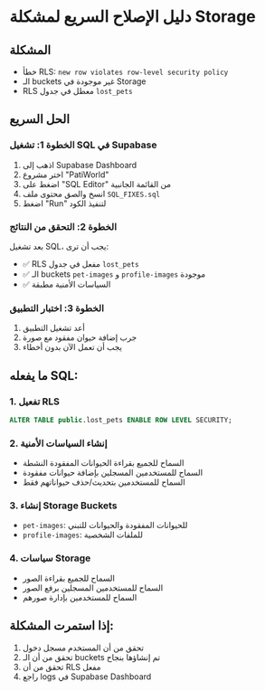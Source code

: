 # دليل الإصلاح السريع لمشكلة Storage

## المشكلة
- خطأ RLS: `new row violates row-level security policy`
- الـ buckets غير موجودة في Storage
- RLS معطل في جدول `lost_pets`

## الحل السريع

### الخطوة 1: تشغيل SQL في Supabase
1. اذهب إلى Supabase Dashboard
2. اختر مشروع "PatiWorld"
3. اضغط على "SQL Editor" من القائمة الجانبية
4. انسخ والصق محتوى ملف `SQL_FIXES.sql`
5. اضغط "Run" لتنفيذ الكود

### الخطوة 2: التحقق من النتائج
بعد تشغيل SQL، يجب أن ترى:
- ✅ RLS مفعل في جدول `lost_pets`
- ✅ الـ buckets `pet-images` و `profile-images` موجودة
- ✅ السياسات الأمنية مطبقة

### الخطوة 3: اختبار التطبيق
1. أعد تشغيل التطبيق
2. جرب إضافة حيوان مفقود مع صورة
3. يجب أن تعمل الآن بدون أخطاء

## ما يفعله SQL:

### 1. تفعيل RLS
```sql
ALTER TABLE public.lost_pets ENABLE ROW LEVEL SECURITY;
```

### 2. إنشاء السياسات الأمنية
- السماح للجميع بقراءة الحيوانات المفقودة النشطة
- السماح للمستخدمين المسجلين بإضافة حيوانات مفقودة
- السماح للمستخدمين بتحديث/حذف حيواناتهم فقط

### 3. إنشاء Storage Buckets
- `pet-images`: للحيوانات المفقودة والحيوانات للتبني
- `profile-images`: للملفات الشخصية

### 4. سياسات Storage
- السماح للجميع بقراءة الصور
- السماح للمستخدمين المسجلين برفع الصور
- السماح للمستخدمين بإدارة صورهم

## إذا استمرت المشكلة:
1. تحقق من أن المستخدم مسجل دخول
2. تحقق من أن الـ buckets تم إنشاؤها بنجاح
3. تحقق من أن RLS مفعل
4. راجع logs في Supabase Dashboard
